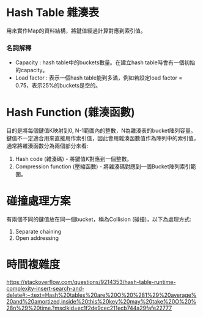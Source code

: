 # Hash Table 雜湊表
用來實作Map的資料結構，將鍵值經過計算對應到索引值。  
### 名詞解釋 
* Capacity : hash table中的buckets數量。在建立hash table時會有一個初始的capacity。
* Load factor : 表示一個hash table能到多滿，例如若設定load factor = 0.75，表示25%的buckets是空的。

# Hash Function (雜湊函數)
目的是將每個鍵值K映射到0, N-1範圍內的整數，N為雜湊表的bucket陣列容量。鍵值不一定適合用來直接用作索引值，因此會用雜湊函數值作為陣列中的索引值，通常將雜湊函數分為兩個部分來看:
1. Hash code (雜湊碼) - 將鍵值K對應到一個整數。
2. Compression function (壓縮函數) - 將雜湊碼對應到一個Bucket陣列索引範圍。

# 碰撞處理方案
有兩個不同的鍵值放在同一個bucket，稱為Collision (碰撞)，以下為處理方式:
1. Separate chaining
2. Open addressing

# 時間複雜度
https://stackoverflow.com/questions/9214353/hash-table-runtime-complexity-insert-search-and-delete#:~:text=Hash%20tables%20are%20O%20%281%29%20average%20and%20amortized,inside%20this%20key%20may%20take%20O%20%28n%29%20time.?msclkid=ec1f2de9cec211ecb744a29fafe22777